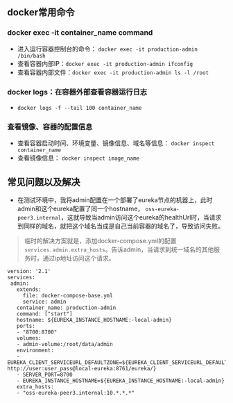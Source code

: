 ## docker常用命令
### docker exec -it container_name command
  * 进入运行容器控制台的命令： `docker exec -it production-admin /bin/bash`
  * 查看容器内部IP：`docker exec -it production-admin ifconfig`
  * 查看容器内部文件：`docker exec -it production-admin ls -l /root`
  
### docker logs：在容器外部查看容器运行日志
  * `docker logs -f --tail 100 container_name`
  
### 查看镜像、容器的配置信息
  * 查看容器启动时间、环境变量、镜像信息、域名等信息： `docker inspect container_name`
  * 查看镜像信息： `docker inspect image_name`

## 常见问题以及解决
 - 在测试环境中，我将admin配置在一个部署了eureka节点的机器上，此时admin和这个eureka配置了同一个hostname， `oss-eureka-peer3.internal`，这就导致当admin访问这个eureka的healthUrl时，当请求到同样的域名，就把这个域名当成是自己当前容器的域名了，导致访问失败。
 
 > 临时的解决方案就是，添加docker-compose.yml的配置`services.admin.extra_hosts`。告诉admin，当请求到统一域名的其他服务时，通过ip地址访问这个请求。


 ```
 version: '2.1'
services:
  admin:
    extends:
      file: docker-compose-base.yml
      service: admin
    container_name: production-admin
    command: ["start"]
    hostname: ${EUREKA_INSTANCE_HOSTNAME:-local-admin}
    ports:
    - "8700:8700"
    volumes:
    - admin-volume:/root/data/admin
    environment:
    - EUREKA_CLIENT_SERVICEURL_DEFAULTZONE=${EUREKA_CLIENT_SERVICEURL_DEFAULTZONE:-http://user:user_pass@local-eureka:8761/eureka/}
    - SERVER_PORT=8700
    - EUREKA_INSTANCE_HOSTNAME=${EUREKA_INSTANCE_HOSTNAME:-local-admin}
    extra_hosts:
    - "oss-eureka-peer3.internal:10.*.*.*"
```
